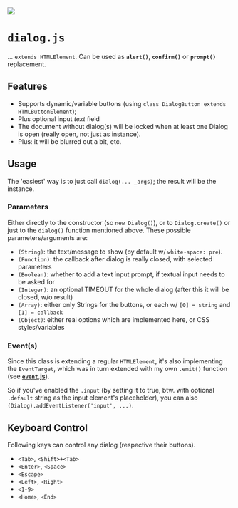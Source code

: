 <img src="https://kekse.biz/php/count.php?draw&override=github:v4" />

# **`dialog.js`**
... `extends HTMLElement`. Can be used as **`alert()`**, **`confirm()`** or **`prompt()`** replacement.

## Features
* Supports dynamic/variable buttons (using `class DialogButton extends HTMLButtonElement`);
* Plus optional input *text* field
* The document without dialog(s) will be locked when at least one Dialog is open (really open, not just as instance).
* Plus: it will be blurred out a bit, etc.

## Usage
The 'easiest' way is to just call `dialog(... _args)`; the result will be the instance.

### Parameters
Either directly to the constructor (so `new Dialog()`), or to `Dialog.create()` or just
to the `dialog()` function mentioned above. These possible parameters/arguments are:

* `(String)`: the text/message to show (by default w/ `white-space: pre`).
* `(Function)`: the callback after dialog is really closed, with selected parameters
* `(Boolean)`: whether to add a text input prompt, if textual input needs to be asked for
* `(Integer)`: an optional TIMEOUT for the whole dialog (after this it will be closed, w/o result)
* `(Array)`: either only Strings for the buttons, or each w/ `[0] = string` and `[1] = callback`
* `(Object)`: either real options which are implemented here, or CSS styles/variables

### Event(s)
Since this class is extending a regular `HTMLElement`, it's also implementing the `EventTarget`,
which was in turn extended with my own `.emit()` function (see [**`event`.js**](event.md)).

So if you've enabled the `.input` (by setting it to true, btw. with optional `.default` string
as the input element's placeholder), you can also `(Dialog).addEventListener('input', ...)`.

## Keyboard Control
Following keys can control any dialog (respective their buttons).

* `<Tab>`, `<Shift>+<Tab>`
* `<Enter>`, `<Space>`
* `<Escape>`
* `<Left>`, `<Right>`
* `<1-9>`
* `<Home>`, `<End>`

